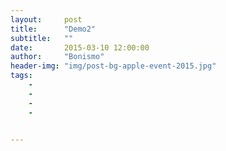 ```yaml
---
layout:     post
title:      "Demo2"
subtitle:   ""
date:       2015-03-10 12:00:00
author:     "Bonismo"
header-img: "img/post-bg-apple-event-2015.jpg"
tags:
    -
    -
    -
    -


---
```





